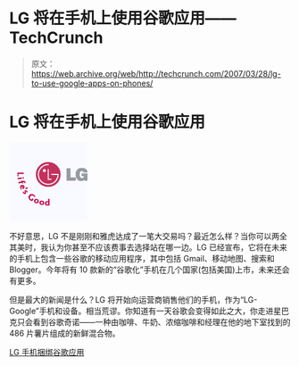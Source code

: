 # LG 将在手机上使用谷歌应用——TechCrunch

> 原文：<https://web.archive.org/web/http://techcrunch.com/2007/03/28/lg-to-use-google-apps-on-phones/>

# LG 将在手机上使用谷歌应用

![](img/1d7a838c37d3340605f09cb571ec9411.png)

不好意思，LG 不是刚刚和雅虎达成了一笔大交易吗？最近怎么样？当你可以两全其美时，我认为你甚至不应该费事去选择站在哪一边。LG 已经宣布，它将在未来的手机上包含一些谷歌的移动应用程序，其中包括 Gmail、移动地图、搜索和 Blogger。今年将有 10 款新的“谷歌化”手机在几个国家(包括美国)上市，未来还会有更多。

但是最大的新闻是什么？LG 将开始向运营商销售他们的手机，作为“LG-Google”手机和设备。相当荒谬。你知道有一天谷歌会变得如此之大，你走进星巴克只会看到谷歌奇诺——一种由咖啡、牛奶、浓缩咖啡和经理在他的地下室找到的 486 片薯片组成的新鲜混合物。

[LG 手机捆绑谷歌应用](https://web.archive.org/web/20220326085427/http://gigaom.com/2007/03/27/lg-google-mobile-apps/)